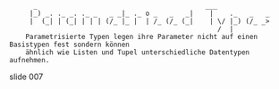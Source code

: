           _                                          ___
         |_) _. ._ _. ._ _   _ _|_ ._ o _   _   _|    |    ._   _   _
         |  (_| | (_| | | | (/_ |_ |  | /_ (/_ (_|    | \/ |_) (/_ _>
                                                        /  |
        Parametrisierte Typen legen ihre Parameter nicht auf einen Basistypen fest sondern können
        ähnlich wie Listen und Tupel unterschiedliche Datentypen aufnehmen.

















































































slide 007
